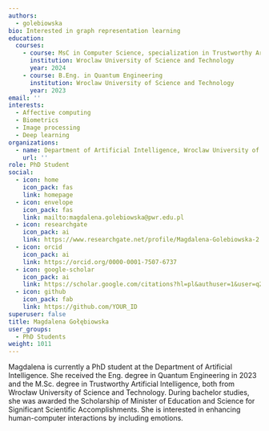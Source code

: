 ```yaml
---
authors:
  - golebiowska
bio: Interested in graph representation learning
education:
  courses:
    - course: MsC in Computer Science, specialization in Trustworthy Artificial Intelligence
      institution: Wroclaw University of Science and Technology
      year: 2024
    - course: B.Eng. in Quantum Engineering
      institution: Wroclaw University of Science and Technology
      year: 2023
email: ''
interests:
  - Affective computing
  - Biometrics
  - Image processing
  - Deep learning
organizations:
  - name: Department of Artificial Intelligence, Wroclaw University of Science and Technology
    url: ''
role: PhD Student
social:
  - icon: home
    icon_pack: fas
    link: homepage
  - icon: envelope
    icon_pack: fas
    link: mailto:magdalena.golebiowska@pwr.edu.pl
  - icon: researchgate
    icon_pack: ai
    link: https://www.researchgate.net/profile/Magdalena-Golebiowska-2
  - icon: orcid
    icon_pack: ai
    link: https://orcid.org/0000-0001-7507-6737
  - icon: google-scholar
    icon_pack: ai
    link: https://scholar.google.com/citations?hl=pl&authuser=1&user=q2fsokkAAAAJ
  - icon: github
    icon_pack: fab
    link: https://github.com/YOUR_ID
superuser: false
title: Magdalena Gołębiowska
user_groups:
  - PhD Students
weight: 1011
---
```

Magdalena is currently a PhD student at the Department of Artificial Intelligence. She received the Eng. degree in Quantum Engineering in 2023 and the M.Sc. degree in Trustworthy Artificial Intelligence, both from Wrocław University of Science and Technology. During bachelor studies, she was awarded the Scholarship of Minister of Education and Science for Significant Scientific Accomplishments. She is interested in enhancing human-computer interactions by including emotions.